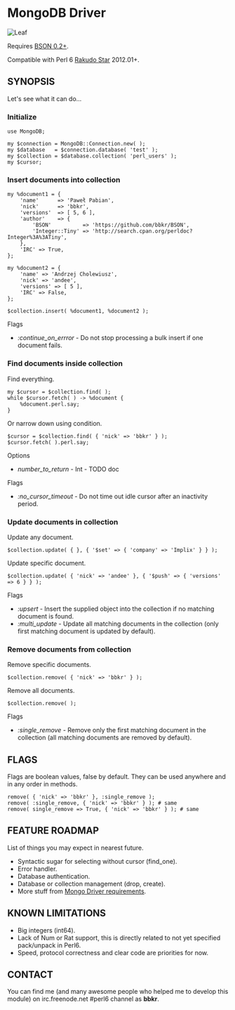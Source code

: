 # MongoDB Driver

![Leaf](http://modules.perl6.org/logos/MongoDB.png)

Requires [BSON 0.2+](https://github.com/bbkr/BSON).

Compatible with Perl 6 [Rakudo Star](http://rakudo.org/) 2012.01+.

## SYNOPSIS

Let's see what it can do...

### Initialize

    use MongoDB;
    
    my $connection = MongoDB::Connection.new( );
    my $database   = $connection.database( 'test' );
    my $collection = $database.collection( 'perl_users' );
    my $cursor;

### Insert documents into collection

    my %document1 = {
        'name'      => 'Paweł Pabian',
        'nick'      => 'bbkr',
        'versions'  => [ 5, 6 ],
        'author'    => {
            'BSON'          => 'https://github.com/bbkr/BSON',
            'Integer::Tiny' => 'http://search.cpan.org/perldoc?Integer%3A%3ATiny',
        },
        'IRC' => True,
    };
    
    my %document2 = {
        'name' => 'Andrzej Cholewiusz',
        'nick' => 'andee',
        'versions' => [ 5 ],
        'IRC' => False,
    };

    $collection.insert( %document1, %document2 );

Flags

* _:continue_on_errror_ - Do not stop processing a bulk insert if one document fails.

### Find documents inside collection

Find everything.

    my $cursor = $collection.find( );
    while $cursor.fetch( ) -> %document {
        %document.perl.say;
    }

Or narrow down using condition.

    $cursor = $collection.find( { 'nick' => 'bbkr' } );
    $cursor.fetch( ).perl.say;

Options

* _number_to_return_ - Int - TODO doc

Flags

* _:no_cursor_timeout_ - Do not time out idle cursor after an inactivity period.

### Update documents in collection

Update any document.

    $collection.update( { }, { '$set' => { 'company' => 'Implix' } } );

Update specific document.

    $collection.update( { 'nick' => 'andee' }, { '$push' => { 'versions' => 6 } } );

Flags

* _:upsert_ - Insert the supplied object into the collection if no matching document is found.
* _:multi_update_ - Update all matching documents in the collection (only first matching document is updated by default).

### Remove documents from collection

Remove specific documents.

    $collection.remove( { 'nick' => 'bbkr' } );

Remove all documents.

    $collection.remove( );

Flags

* _:single_remove_ - Remove only the first matching document in the collection (all matching documents are removed by default).

## FLAGS

Flags are boolean values, false by default.
They can be used anywhere and in any order in methods.

    remove( { 'nick' => 'bbkr' }, :single_remove ); 
    remove( :single_remove, { 'nick' => 'bbkr' } ); # same
    remove( single_remove => True, { 'nick' => 'bbkr' } ); # same


## FEATURE ROADMAP

List of things you may expect in nearest future.

* Syntactic sugar for selecting without cursor (find_one).
* Error handler.
* Database authentication.
* Database or collection management (drop, create).
* More stuff from [Mongo Driver requirements](http://www.mongodb.org/display/DOCS/Mongo+Driver+Requirements).


## KNOWN LIMITATIONS

* Big integers (int64).
* Lack of Num or Rat support, this is directly related to not yet specified pack/unpack in Perl6.
* Speed, protocol correctness and clear code are priorities for now.


## CONTACT

You can find me (and many awesome people who helped me to develop this module)
on irc.freenode.net #perl6 channel as __bbkr__.

